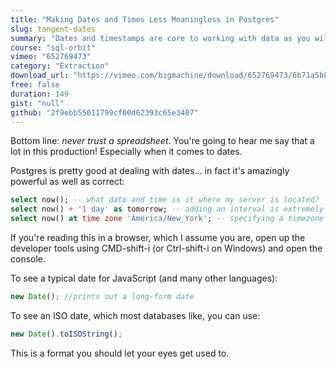 ```yaml
---
title: "Making Dates and Times Less Meaningless in Postgres"
slug: tangent-dates
summary: "Dates and timestamps are core to working with data as you will often find that if you don't know precisely WHEN something happened, it will become meaningless. Dates mark changes over time - those changes will often drive business decisions, so you better be correct!"
course: "sql-orbit"
vimeo: "652769473"
category: "Extraction"
download_url: "https://vimeo.com/bigmachine/download/652769473/6b71a5b80e"
free: false
duration: 149
gist: "null"
github: "2f9ebb55011799cf00d62393c65e3407"
---
```


Bottom line: _never trust a spreadsheet_. You're going to hear me say that a lot in this production! Especially when it comes to dates.

Postgres is pretty good at dealing with dates... in fact it's amazingly powerful as well as correct:

```sql
select now(); -- what date and time is it where my server is located?
select now() + '1 day' as tomorrow; -- adding an interval is extremely easy
select now() at time zone 'America/New_York'; -- specifying a timezone
```

If you're reading this in a browser, which I assume you are, open up the developer tools using CMD-shift-i (or Ctrl-shift-i on Windows) and open the console.

To see a typical date for JavaScript (and many other languages):

```js
new Date(); //prints out a long-form date
```

To see an ISO date, which most databases like, you can use:

```js
new Date().toISOString();
```

This is a format you should let your eyes get used to.

